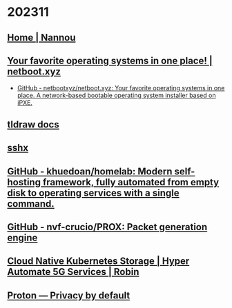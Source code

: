 # 202311

## [Home | Nannou](https://nannou.cc/)

## [Your favorite operating systems in one place! | netboot.xyz](https://netboot.xyz/)
- [GitHub - netbootxyz/netboot.xyz: Your favorite operating systems in one place.  A network-based bootable operating system installer based on iPXE.](https://github.com/netbootxyz/netboot.xyz)

## [tldraw docs](https://tldraw.dev/)

## [sshx](https://sshx.io/)

## [GitHub - khuedoan/homelab: Modern self-hosting framework, fully automated from empty disk to operating services with a single command.](https://github.com/khuedoan/homelab)

## [GitHub - nvf-crucio/PROX: Packet generation engine](https://github.com/nvf-crucio/PROX)

## [Cloud Native Kubernetes Storage | Hyper Automate 5G Services | Robin](https://www.robin.io/)

## [Proton — Privacy by default](https://proton.me/)

